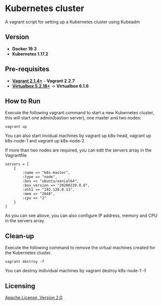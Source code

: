 # Kubernetes cluster
A vagrant script for setting up a Kubernetes cluster using Kubeadm

## Version
   * **Docker 19.3**
   * **Kubernetes 1.17.2**

## Pre-requisites

 * **[Vagrant 2.1.4+](https://www.vagrantup.com)** - **Vagrant 2.2.7**
 * **[Virtualbox 5.2.18+](https://www.virtualbox.org)** -> **Virtualbox 6.1.6**

## How to Run

Execute the following vagrant command to start a new Kubernetes cluster, this will start one admin(bastion server), one master and two nodes:

```
vagrant up
```

You can also start invidual machines by vagrant up k8s-head, vagrant up k8s-node-1 and vagrant up k8s-node-2

If more than two nodes are required, you can edit the servers array in the Vagrantfile

```
servers = [
    {
        :name => "k8s-master",
        :type => "node",
        :box => "ubuntu/xenial64",
        :box_version => "20200229.0.0",
        :eth1 => "192.128.0.13",
        :mem => "2048",
        :cpu => "2"
    }
]
 ```

As you can see above, you can also configure IP address, memory and CPU in the servers array. 

## Clean-up

Execute the following command to remove the virtual machines created for the Kubernetes cluster.
```
vagrant destroy -f
```

You can destroy individual machines by vagrant destroy k8s-node-1 -f

## Licensing

[Apache License, Version 2.0](http://opensource.org/licenses/Apache-2.0).
